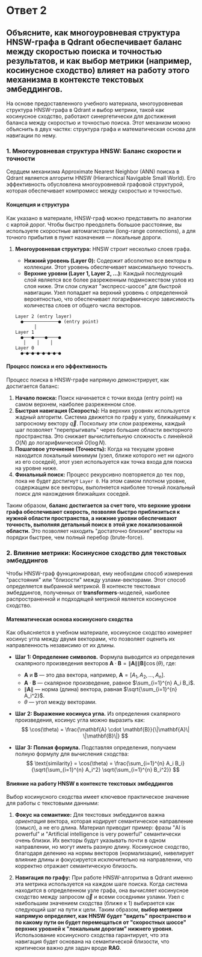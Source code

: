# Ответ 2

## Объясните, как многоуровневая структура HNSW-графа в Qdrant обеспечивает баланс между скоростью поиска и точностью результатов, и как выбор метрики (например, косинусное сходство) влияет на работу этого механизма в контексте текстовых эмбеддингов.

На основе предоставленного учебного материала, многоуровневая структура HNSW-графа в Qdrant и выбор метрики, такой как косинусное сходство, работают синергетически для достижения баланса между скоростью и точностью поиска. Этот механизм можно объяснить в двух частях: структура графа и математическая основа для навигации по нему.

### 1. Многоуровневая структура HNSW: Баланс скорости и точности

Сердцем механизма Approximate Nearest Neighbor (ANN) поиска в Qdrant является алгоритм HNSW (Hierarchical Navigable Small World). Его эффективность обусловлена многоуровневой графовой структурой, которая обеспечивает компромисс между скоростью и точностью.

#### Концепция и структура

Как указано в материале, HNSW-граф можно представить по аналогии с картой дорог. Чтобы быстро преодолеть большое расстояние, вы используете скоростные автомагистрали (long-range connections), а для точного прибытия в пункт назначения — локальные дороги.

1.  **Многоуровневая структура:** HNSW строит несколько слоев графа.
    *   **Нижний уровень (Layer 0):** Содержит абсолютно все векторы в коллекции. Этот уровень обеспечивает максимальную точность.
    *   **Верхние уровни (Layer 1, Layer 2, ...):** Каждый последующий слой является все более разреженным подмножеством узлов из слоя ниже. Эти слои служат "экспресс-шоссе" для быстрой навигации. Узел попадает на верхний уровень с определенной вероятностью, что обеспечивает логарифмическую зависимость количества слоев от общего числа векторов.

    ```
    Layer 2 (entry layer)
      ●─────────────● (entry point)
           │
    Layer 1
      ●───●────●────●
       │    │    │
    Layer 0
      ●─●─●─●─●─●─●─●
    ```

#### Процесс поиска и его эффективность

Процесс поиска в HNSW-графе напрямую демонстрирует, как достигается баланс:

1.  **Начало поиска:** Поиск начинается с точки входа (entry point) на самом верхнем, наиболее разреженном слое.
2.  **Быстрая навигация (Скорость):** На верхних уровнях используется жадный алгоритм. Система движется по графу к узлу, ближайшему к запросному вектору $\vec{q}$. Поскольку эти слои разрежены, каждый шаг позволяет "перепрыгивать" через большие области векторного пространства. Это снижает вычислительную сложность с линейной $O(N)$ до логарифмической $O(\log N)$.
3.  **Пошаговое уточнение (Точность):** Когда на текущем уровне находится локальный минимум (узел, ближе которого нет ни одного из его соседей), этот узел используется как точка входа для поиска на уровне ниже.
4.  **Финальный поиск:** Процесс рекурсивно повторяется до тех пор, пока не будет достигнут `Layer 0`. На этом самом плотном уровне, содержащем все векторы, выполняется наиболее точный локальный поиск для нахождения ближайших соседей.

Таким образом, **баланс достигается за счет того, что верхние уровни графа обеспечивают скорость, позволяя быстро приблизиться к нужной области пространства, а нижние уровни обеспечивают точность, выполняя детальный поиск в этой уже локализованной области.** Это позволяет находить "достаточно близкие" векторы на порядки быстрее, чем полный перебор (brute-force).

### 2. Влияние метрики: Косинусное сходство для текстовых эмбеддингов

Чтобы HNSW-граф функционировал, ему необходим способ измерения "расстояния" или "близости" между узлами-векторами. Этот способ определяется выбранной метрикой. В контексте текстовых эмбеддингов, полученных от **transformers**-моделей, наиболее распространенной и подходящей метрикой является косинусное сходство.

#### Математическая основа косинусного сходства

Как объясняется в учебном материале, косинусное сходство измеряет косинус угла между двумя векторами, что позволяет оценить их направленность независимо от их длины.

*   **Шаг 1: Определение символов.**
    Формула выводится из определения скалярного произведения векторов $\mathbf{A} \cdot \mathbf{B} = \|\mathbf{A}\| \|\mathbf{B}\| \cos(\theta)$, где:
    *   $\mathbf{A}$ и $\mathbf{B}$ — это два вектора, например, $\mathbf{A} = [A_1, A_2, ..., A_n]$.
    *   $\mathbf{A} \cdot \mathbf{B}$ — скалярное произведение, равное $\sum_{i=1}^{n} A_i B_i$.
    *   $\|\mathbf{A}\|$ — норма (длина) вектора, равная $\sqrt{\sum_{i=1}^{n} A_i^2}$.
    *   $\theta$ — угол между векторами.

*   **Шаг 2: Выражение косинуса угла.**
    Из определения скалярного произведения, косинус угла можно выразить как:
    $$
    \cos(\theta) = \frac{\mathbf{A} \cdot \mathbf{B}}{\|\mathbf{A}\| \|\mathbf{B}\|}
    $$

*   **Шаг 3: Полная формула.**
    Подставляя определения, получаем полную формулу для вычисления сходства:
    $$
    \text{similarity} = \cos(\theta) = \frac{\sum_{i=1}^{n} A_i B_i}{\sqrt{\sum_{i=1}^{n} A_i^2} \sqrt{\sum_{i=1}^{n} B_i^2}}
    $$

#### Влияние на работу HNSW в контексте текстовых эмбеддингов

Выбор косинусного сходства имеет ключевое практическое значение для работы с текстовыми данными:

1.  **Фокус на семантике:** Для текстовых эмбеддингов важна *ориентация* вектора, которая кодирует семантическое направление (смысл), а не его длина. Материал приводит пример: фразы "AI is powerful" и "Artificial intelligence is very powerful" семантически очень близки. Их векторы будут указывать почти в одном направлении, но могут иметь разную длину. Косинусное сходство, благодаря делению на нормы векторов (нормализации), нивелирует влияние длины и фокусируется исключительно на направлении, что корректно отражает семантическую близость.

2.  **Навигация по графу:** При работе HNSW-алгоритма в Qdrant именно эта метрика используется на каждом шаге поиска. Когда система находится в определенном узле графа, она вычисляет косинусное сходство между запросом $\vec{q}$ и всеми соседними узлами. Узел с наибольшим значением сходства (ближе к 1) выбирается как следующий шаг на пути к цели. Таким образом, **выбор метрики напрямую определяет, как HNSW будет "видеть" пространство и по какому пути он будет перемещаться от "скоростных шоссе" верхних уровней к "локальным дорогам" нижнего уровня.** Использование косинусного сходства гарантирует, что эта навигация будет основана на семантической близости, что критически важно для задач вроде **RAG**.
